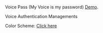 Voice Pass (My Voice is my password) [Demo](https://voicepass.herokuapp.com/).

Voice Authentication Managements

Color Scheme: [Click here](http://paletton.com/#uid=23e0u0kbOsc3BLw7oyWgInsljjh)